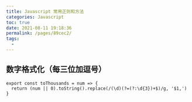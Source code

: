 ```yaml
---
title: Javascript 常用正则和方法
categories: Javascript
toc: true
date: 2021-08-11 19:18:36
permalink: /pages/89cec2/
tags: 
  - 
---
```


## 数字格式化（每三位加逗号）

```
export const toThousands = num => {
  return (num || 0).toString().replace(/(\d)(?=(?:\d{3})+$)/g, '$1,')
}

```

